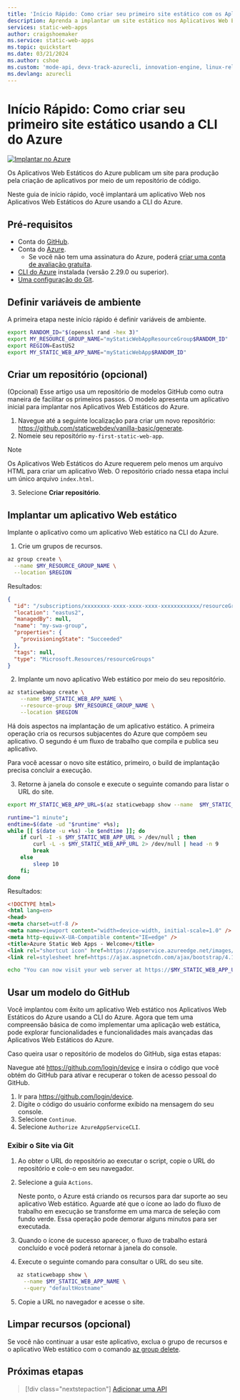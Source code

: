 ```yaml
---
title: 'Início Rápido: Como criar seu primeiro site estático com os Aplicativos Web Estáticos do Azure usando a CLI'
description: Aprenda a implantar um site estático nos Aplicativos Web Estáticos do Azure com a CLI do Azure.
services: static-web-apps
author: craigshoemaker
ms.service: static-web-apps
ms.topic: quickstart
ms.date: 03/21/2024
ms.author: cshoe
ms.custom: 'mode-api, devx-track-azurecli, innovation-engine, linux-related-content'
ms.devlang: azurecli
---
```


# Início Rápido: Como criar seu primeiro site estático usando a CLI do Azure

[![Implantar no Azure](https://aka.ms/deploytoazurebutton)](https://go.microsoft.com/fwlink/?linkid=2262845)

Os Aplicativos Web Estáticos do Azure publicam um site para produção pela criação de aplicativos por meio de um repositório de código.

Neste guia de início rápido, você implantará um aplicativo Web nos Aplicativos Web Estáticos do Azure usando a CLI do Azure.

## Pré-requisitos

- Conta do [GitHub](https://github.com).
- Conta do [Azure](https://portal.azure.com).
  - Se você não tem uma assinatura do Azure, poderá [criar uma conta de avaliação gratuita](https://azure.microsoft.com/free).
- [CLI do Azure](/cli/azure/install-azure-cli) instalada (versão 2.29.0 ou superior).
- [Uma configuração do Git](https://www.git-scm.com/downloads). 

## Definir variáveis de ambiente

A primeira etapa neste início rápido é definir variáveis de ambiente.

```bash
export RANDOM_ID="$(openssl rand -hex 3)"
export MY_RESOURCE_GROUP_NAME="myStaticWebAppResourceGroup$RANDOM_ID"
export REGION=EastUS2
export MY_STATIC_WEB_APP_NAME="myStaticWebApp$RANDOM_ID"
```

## Criar um repositório (opcional)

(Opcional) Esse artigo usa um repositório de modelos GitHub como outra maneira de facilitar os primeiros passos. O modelo apresenta um aplicativo inicial para implantar nos Aplicativos Web Estáticos do Azure.

1. Navegue até a seguinte localização para criar um novo repositório: https://github.com/staticwebdev/vanilla-basic/generate.
2. Nomeie seu repositório `my-first-static-web-app`.

> [!NOTE]
> Os Aplicativos Web Estáticos do Azure requerem pelo menos um arquivo HTML para criar um aplicativo Web. O repositório criado nessa etapa inclui um único arquivo `index.html`.

3. Selecione **Criar repositório**.

## Implantar um aplicativo Web estático

Implante o aplicativo como um aplicativo Web estático na CLI do Azure.

1. Crie um grupos de recursos.

```bash
az group create \
  --name $MY_RESOURCE_GROUP_NAME \
  --location $REGION
```

Resultados:
<!-- expected_similarity=0.3 -->
```json
{
  "id": "/subscriptions/xxxxxxxx-xxxx-xxxx-xxxx-xxxxxxxxxxxx/resourceGroups/my-swa-group",
  "location": "eastus2",
  "managedBy": null,
  "name": "my-swa-group",
  "properties": {
    "provisioningState": "Succeeded"
  },
  "tags": null,
  "type": "Microsoft.Resources/resourceGroups"
}
```

2. Implante um novo aplicativo Web estático por meio do seu repositório.

```bash
az staticwebapp create \
    --name $MY_STATIC_WEB_APP_NAME \
    --resource-group $MY_RESOURCE_GROUP_NAME \
    --location $REGION 
```

Há dois aspectos na implantação de um aplicativo estático. A primeira operação cria os recursos subjacentes do Azure que compõem seu aplicativo. O segundo é um fluxo de trabalho que compila e publica seu aplicativo.

Para você acessar o novo site estático, primeiro, o build de implantação precisa concluir a execução.

3. Retorne à janela do console e execute o seguinte comando para listar o URL do site.

```bash
export MY_STATIC_WEB_APP_URL=$(az staticwebapp show --name  $MY_STATIC_WEB_APP_NAME --resource-group $MY_RESOURCE_GROUP_NAME --query "defaultHostname" -o tsv)
```

```bash
runtime="1 minute";
endtime=$(date -ud "$runtime" +%s);
while [[ $(date -u +%s) -le $endtime ]]; do
    if curl -I -s $MY_STATIC_WEB_APP_URL > /dev/null ; then 
        curl -L -s $MY_STATIC_WEB_APP_URL 2> /dev/null | head -n 9
        break
    else 
        sleep 10
    fi;
done
```

Resultados:
<!-- expected_similarity=0.3 -->
```HTML
<!DOCTYPE html>
<html lang=en>
<head>
<meta charset=utf-8 />
<meta name=viewport content="width=device-width, initial-scale=1.0" />
<meta http-equiv=X-UA-Compatible content="IE=edge" />
<title>Azure Static Web Apps - Welcome</title>
<link rel="shortcut icon" href=https://appservice.azureedge.net/images/static-apps/v3/favicon.svg type=image/x-icon />
<link rel=stylesheet href=https://ajax.aspnetcdn.com/ajax/bootstrap/4.1.1/css/bootstrap.min.css crossorigin=anonymous />
```

```bash
echo "You can now visit your web server at https://$MY_STATIC_WEB_APP_URL"
```

## Usar um modelo do GitHub

Você implantou com êxito um aplicativo Web estático nos Aplicativos Web Estáticos do Azure usando a CLI do Azure. Agora que tem uma compreensão básica de como implementar uma aplicação web estática, pode explorar funcionalidades e funcionalidades mais avançadas das Aplicativos Web Estáticos do Azure.

Caso queira usar o repositório de modelos do GitHub, siga estas etapas:

Navegue até https://github.com/login/device e insira o código que você obtém do GitHub para ativar e recuperar o token de acesso pessoal do GitHub.

1. Ir para https://github.com/login/device.
2. Digite o código do usuário conforme exibido na mensagem do seu console.
3. Selecione `Continue`.
4. Selecione `Authorize AzureAppServiceCLI`.

### Exibir o Site via Git

1. Ao obter o URL do repositório ao executar o script, copie o URL do repositório e cole-o em seu navegador.
2. Selecione a guia `Actions`.

   Neste ponto, o Azure está criando os recursos para dar suporte ao seu aplicativo Web estático. Aguarde até que o ícone ao lado do fluxo de trabalho em execução se transforme em uma marca de seleção com fundo verde. Essa operação pode demorar alguns minutos para ser executada.

3. Quando o ícone de sucesso aparecer, o fluxo de trabalho estará concluído e você poderá retornar à janela do console.
4. Execute o seguinte comando para consultar o URL do seu site.
```bash
   az staticwebapp show \
     --name $MY_STATIC_WEB_APP_NAME \
     --query "defaultHostname"
```
5. Copie a URL no navegador e acesse o site.

## Limpar recursos (opcional)

Se você não continuar a usar este aplicativo, exclua o grupo de recursos e o aplicativo Web estático com o comando [az group delete](/cli/azure/group#az-group-delete).

## Próximas etapas

> [!div class="nextstepaction"]
> [Adicionar uma API](add-api.md)
